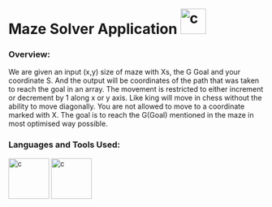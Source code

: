 # Maze Solver Application <img src="https://upload.wikimedia.org/wikipedia/commons/thumb/1/11/Tremaux_Maze_Solving_Algorithm.gif/220px-Tremaux_Maze_Solving_Algorithm.gif" alt="c" width="50" height="50"/>

### Overview:
 We are given an input (x,y) size of maze with Xs, the G Goal and your coordinate S. And the output will be coordinates of the path that was taken to reach the
goal in an array. The movement is restricted to either increment or decrement by 1 along x or y axis. Like king will move in chess without the ability to move diagonally. You are not allowed to move to a coordinate marked with X. The goal is to reach the G(Goal) mentioned in the maze in most optimised way possible.


<h3 align="left">Languages and Tools Used:</h3>
<p align="left"> 
<img src="https://user-images.githubusercontent.com/59190615/189988755-f3ddd767-b394-43bb-a618-d02f21ea99af.png" alt="c" width="80" height="80"/> 
<img src="https://user-images.githubusercontent.com/59190615/189992309-a53de5f3-1781-4520-a7ae-6379b7890b29.png" alt="c" width="80" height="80"/>
</p>
